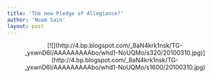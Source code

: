 ```yaml
---
title: 'The new Pledge of Allegiance?'
author: 'Noam Sain'
layout: post
---
```


<div style="clear: both; text-align: center;">[![](http://4.bp.blogspot.com/_8aN4krk1nsk/TG-_yxwnD6I/AAAAAAAAAbo/whd1-NoUQMo/s320/20100310.jpg)](http://4.bp.blogspot.com/_8aN4krk1nsk/TG-_yxwnD6I/AAAAAAAAAbo/whd1-NoUQMo/s1600/20100310.jpg)</div>